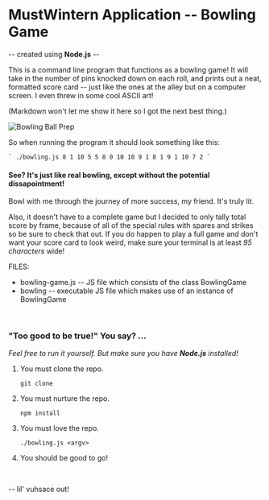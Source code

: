 # MustWintern Application -- Bowling Game

-- created using **Node.js** --

This is a command line program that functions as a bowling game! 
It will take in the number of pins knocked down on each roll, and prints out a 
neat, formatted score card -- just like the ones at the alley but on a computer 
screen. I even threw in some cool ASCII art! 

(Markdown won't let me show it here so I got the next best thing.)

![Bowling Ball Prep](https://media.giphy.com/media/l46CxnIvqj8BiLZLy/giphy.gif)

So when running the program it should look something like this:

	` ./bowling.js 8 1 10 5 5 8 0 10 10 9 1 8 1 9 1 10 7 2 `

#### See? It's just like real bowling, except without the potential dissapointment!
Bowl with me through the journey of more success, my friend. It's truly lit.

Also, it doesn't have to a complete game but I decided to only tally total score by frame,
because of all of the special rules with spares and strikes so be sure to check that 
out. If you do happen to play a full game and don't want your score card to look 
weird, make sure your terminal is at least _95 characters_ wide!

FILES:
- bowling-game.js -- JS file which consists of the class BowlingGame
- bowling -- executable JS file which makes use of an instance of BowlingGame

&nbsp;

### "Too good to be true!" You say? ...
_Feel free to run it yourself. But make sure you have **Node.js** installed!_ 

1. You must clone the repo.
    
    ``` git clone ```
2. You must nurture the repo.
    
    ``` npm install ```
3. You must love the repo.

    ``` ./bowling.js <argv> ```
4. You should be good to go!

&nbsp;

-- lil' vuhsace out!